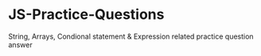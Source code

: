 # JS-Practice-Questions
 String, Arrays, Condional statement & Expression related practice question answer

